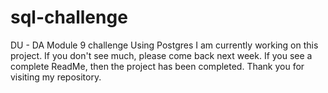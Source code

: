 # sql-challenge
DU - DA Module 9 challenge
Using Postgres
I am currently working on this project. If you don't see much, please come back next week. If you see a complete ReadMe, then the project has been completed. Thank you for visiting my repository. 
